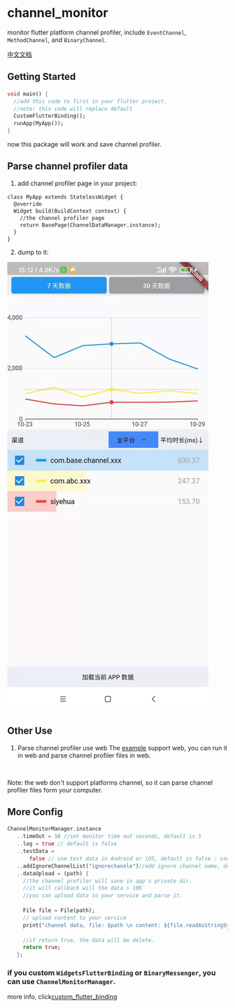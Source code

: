 # channel_monitor

monitor flutter platform channel profiler, include `EventChannel`, `MethodChannel`, and `BinaryChannel`.<br>

[中文文档](https://github.com/siyehua/flutter_channel_monitor/tree/master/README_cn.md)

## Getting Started

```dart
void main() {
  //add this code to first in your flutter project.
  //note: this code will replace default
  CustomFlutterBinding();
  runApp(MyApp());
}
```

now this package will work and save channel profiler.

## Parse channel profiler data

01. add channel profiler page in your project:

```
class MyApp extends StatelessWidget {
  @override
  Widget build(BuildContext context) {
    //the channel profiler page
    return BasePage(ChannelDataManager.instance);
  }
}
```

02. dump to it:

![3361635491551_.pic.jpg](https://github.com/siyehua/flutter_channel_monitor/blob/master/doc/3361635491551_.pic.jpg)


## Other Use

01. Parse channel profiler use web
The [example](https://github.com/siyehua/flutter_channel_monitor/tree/master/example) support web, you can run it in web and parse channel profiler files in web.
<br>

Note: the web don't support platforms channel, so it can parse channel profiler files form your computer.


## More Config

```dart
ChannelMonitorManager.instance
   ..timeOut = 10 //set monitor time out seconds, default is 5
   ..log = true // default is false
   ..testData =
       false // use test data in Android or iOS, default is false : user your current project data
   ..addIgnoreChannelList("ignorechannle")//add ignore channel name, default is  "flutter/platform", "flutter/navigation"
   ..dataUpload = (path) {
     //the channel profiler will save in app's private dir.
     //it will callback will the data > 10K
     //you can upload data to your service and parse it.

     File file = File(path);
     // upload content to your service
     print("channel data, file: $path \n content: ${file.readAsStringSync()}");

     //if return true, the data will be delete.
     return true;
   };
```

### if you custom `WidgetsFlutterBinding` or `BinaryMessenger`, you can use `ChannelMonitorManager`.
more info, click[custom_flutter_binding](https://github.com/siyehua/flutter_channel_monitor/tree/master/lib/monitor/custom_flutter_binding.dart)

